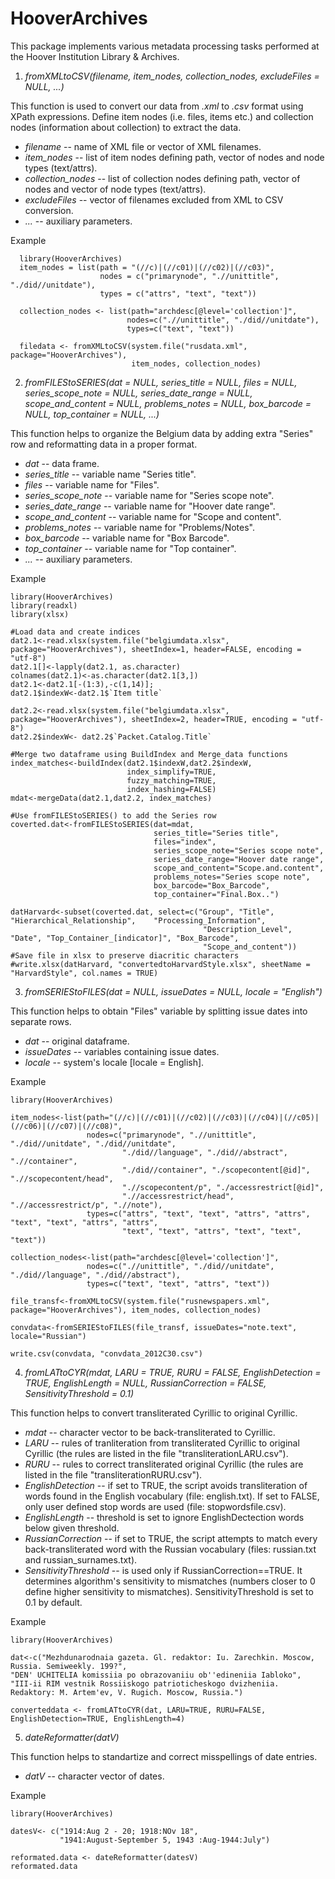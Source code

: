 # HooverArchives
This package implements various metadata processing tasks performed at the Hoover Institution Library & Archives.


1. <em> fromXMLtoCSV(filename, item_nodes, collection_nodes, excludeFiles = NULL, ...) </em>

  This function is used to convert our data from *.xml* to *.csv* format using XPath expressions. Define item nodes (i.e. files, items etc.) and collection nodes (information about collection) to extract the data.
    
  + *filename* -- name of XML file or vector of XML filenames.
  + *item_nodes* -- list of item nodes defining path, vector of nodes and node types (text/attrs).
  + *collection_nodes* -- list of collection nodes defining path, vector of nodes and vector of node types (text/attrs).
  + *excludeFiles* -- vector of filenames excluded from XML to CSV conversion.
  + *...* -- auxiliary parameters.

 Example
 
      library(HooverArchives)
      item_nodes = list(path = "(//c)|(//c01)|(//c02)|(//c03)",
                        nodes = c("primarynode", ".//unittitle", "./did//unitdate"),
                        types = c("attrs", "text", "text"))
      
      collection_nodes <- list(path="archdesc[@level='collection']",
                              nodes=c(".//unittitle", "./did//unitdate"),
                              types=c("text", "text"))
      
      filedata <- fromXMLtoCSV(system.file("rusdata.xml", package="HooverArchives"),
                               item_nodes, collection_nodes)




2. <em> fromFILEStoSERIES(dat = NULL, series_title = NULL, files = NULL, series_scope_note = NULL,
  series_date_range = NULL, scope_and_content = NULL, problems_notes = NULL, box_barcode = NULL, top_container = NULL,
  ...) </em>
  
  This function helps to organize the Belgium data by adding extra "Series" row and reformatting data in a proper format.

  + *dat* -- data frame.
  + *series_title* -- variable name "Series title".
  + *files* -- variable name for "Files".
  + *series_scope_note* -- variable name for "Series scope note".
  + *series_date_range* -- variable name for "Hoover date range".
  + *scope_and_content* -- variable name for "Scope and content".
  + *problems_notes* -- variable name for "Problems/Notes".
  + *box_barcode* -- variable name for "Box Barcode".
  + *top_container* -- variable name for "Top container".
  + *...* -- auxiliary parameters.


 Example 
 
    library(HooverArchives)
    library(readxl)
    library(xlsx)
    
    #Load data and create indices
    dat2.1<-read.xlsx(system.file("belgiumdata.xlsx", package="HooverArchives"), sheetIndex=1, header=FALSE, encoding = "utf-8")
    dat2.1[]<-lapply(dat2.1, as.character)
    colnames(dat2.1)<-as.character(dat2.1[3,])
    dat2.1<-dat2.1[-(1:3),-c(1,14)];
    dat2.1$indexW<-dat2.1$`Item title`
    
    dat2.2<-read.xlsx(system.file("belgiumdata.xlsx", package="HooverArchives"), sheetIndex=2, header=TRUE, encoding = "utf-8")
    dat2.2$indexW<- dat2.2$`Packet.Catalog.Title`
    
    #Merge two dataframe using BuildIndex and Merge_data functions
    index_matches<-buildIndex(dat2.1$indexW,dat2.2$indexW,
                              index_simplify=TRUE,
                              fuzzy_matching=TRUE,
                              index_hashing=FALSE)
    mdat<-mergeData(dat2.1,dat2.2, index_matches)
    
    #Use fromFILEStoSERIES() to add the Series row
    coverted.dat<-fromFILEStoSERIES(dat=mdat,
                                    series_title="Series title",
                                    files="index",
                                    series_scope_note="Series scope note",
                                    series_date_range="Hoover date range",
                                    scope_and_content="Scope.and.content",
                                    problems_notes="Series scope note",
                                    box_barcode="Box_Barcode",
                                    top_container="Final.Box..")
    
    datHarvard<-subset(coverted.dat, select=c("Group", "Title", "Hierarchical_Relationship",	"Processing_Information",
                                               "Description_Level",	"Date", "Top_Container_[indicator]", "Box_Barcode",
                                               "Scope_and_content"))
    #Save file in xlsx to preserve diacritic characters
    #write.xlsx(datHarvard, "convertedtoHarvardStyle.xlsx", sheetName = "HarvardStyle", col.names = TRUE)



3. <em> fromSERIEStoFILES(dat = NULL, issueDates = NULL, locale = "English") </em>

  This function helps to obtain "Files" variable by splitting issue dates into separate rows.
  
  + *dat* -- original dataframe.
  + *issueDates* -- variables containing issue dates.
  + *locale* -- system's locale [locale = English].

 Example  
 
    library(HooverArchives)
    
    item_nodes<-list(path="(//c)|(//c01)|(//c02)|(//c03)|(//c04)|(//c05)|(//c06)|(//c07)|(//c08)",
                     nodes=c("primarynode", ".//unittitle", "./did//unitdate", "./did//unitdate",
                             "./did//language", "./did//abstract", ".//container",
                             "./did//container", "./scopecontent[@id]", ".//scopecontent/head",
                             ".//scopecontent/p", "./accessrestrict[@id]",
                             ".//accessrestrict/head", ".//accessrestrict/p", ".//note"),
                     types=c("attrs", "text", "text", "attrs", "attrs", "text", "text", "attrs", "attrs",
                             "text", "text", "attrs", "text", "text", "text"))
    
    collection_nodes<-list(path="archdesc[@level='collection']",
                     nodes=c(".//unittitle", "./did//unitdate", "./did//language", "./did//abstract"),
                     types=c("text", "text", "attrs", "text"))
    
    file_transf<-fromXMLtoCSV(system.file("rusnewspapers.xml", package="HooverArchives"), item_nodes, collection_nodes)
    
    convdata<-fromSERIEStoFILES(file_transf, issueDates="note.text", locale="Russian")
    
    write.csv(convdata, "convdata_2012C30.csv")

4. <em> fromLATtoCYR(mdat, LARU = TRUE, RURU = FALSE, EnglishDetection = TRUE, EnglishLength = NULL, RussianCorrection = FALSE,        SensitivityThreshold = 0.1) </em>

  This function helps to convert transliterated Cyrillic to original Cyrillic.

  + *mdat* -- character vector to be back-transliterated to Cyrillic.
  + *LARU* -- rules of tranliteration from transliterated Cyrillic to original Cyrillic (the rules are listed in the file "transliterationLARU.csv").
  + *RURU* -- rules to correct transliterated original Cyrillic (the rules are listed in the file "transliterationRURU.csv").
  + *EnglishDetection* -- if set to TRUE, the script avoids transliteration of words found in the English vocabulary (file: english.txt). If set to FALSE, only user defined stop words are used (file: stopwordsfile.csv).
  + *EnglishLength* -- threshold is set to ignore EnglishDectection words below given threshold.
  + *RussianCorrection* -- if set to TRUE, the script attempts to match every back-transliterated word with the Russian vocabulary (files: russian.txt and russian_surnames.txt).
  + *SensitivityThreshold* -- is used only if RussianCorrection==TRUE. It determines algorithm's sensitivity to mismatches (numbers closer to 0 define higher sensitivity to mismatches). SensitivityThreshold is set to 0.1 by default.

 Example  

    library(HooverArchives)
    
    dat<-c("Mezhdunarodnaia gazeta. Gl. redaktor: Iu. Zarechkin. Moscow, Russia. Semiweekly. 199?",
    "DEN' UCHITELIA komissiia po obrazovaniiu ob''edineniia Iabloko",
    "III-ii RIM vestnik Rossiiskogo patrioticheskogo dvizheniia. Redaktory: M. Artem'ev, V. Rugich. Moscow, Russia.")
    
    converteddata <- fromLATtoCYR(dat, LARU=TRUE, RURU=FALSE, EnglishDetection=TRUE, EnglishLength=4)
    

5. <em> dateReformatter(datV) </em>

  This function helps to standartize and correct misspellings of date entries.

  + *datV* -- character vector of dates.

  Example
  
    library(HooverArchives)
    
    datesV<- c("1914:Aug 2 - 20; 1918:NOv 18",
               "1941:August-September 5, 1943 :Aug-1944:July")
    
    reformated.data <- dateReformatter(datesV)
    reformated.data
